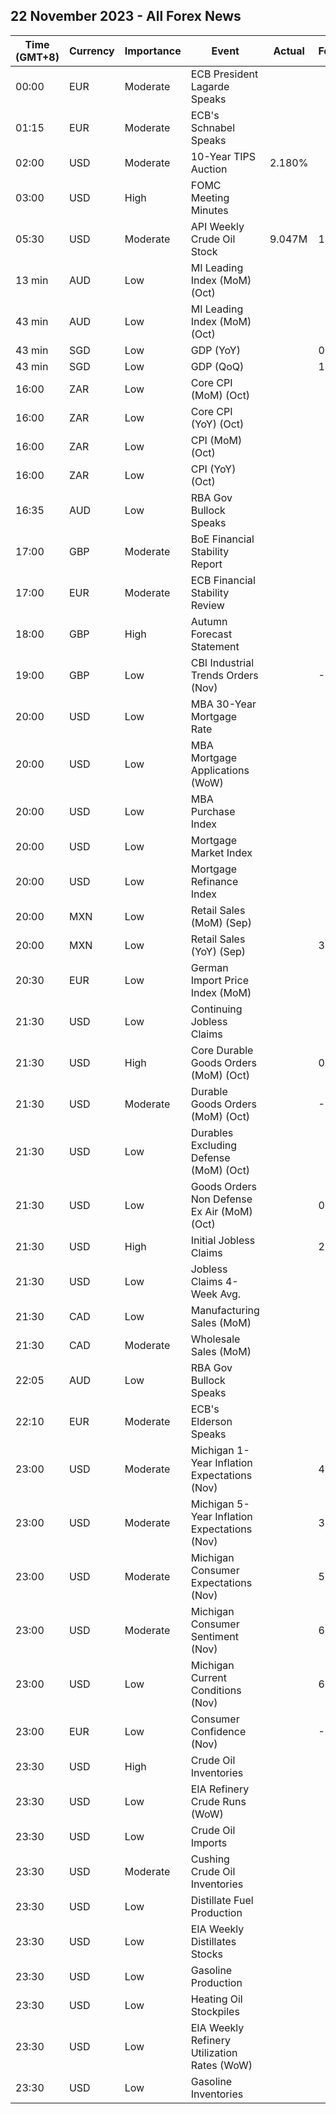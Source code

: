 ## 22 November 2023 - All Forex News

| Time (GMT+8) | Currency | Importance | Event | Actual | Forecast | Previous |
|------|----------|------------|-------|--------|----------|----------|
| 00:00 | EUR | Moderate | ECB President Lagarde Speaks |  |  |  |
| 01:15 | EUR | Moderate | ECB's Schnabel Speaks |  |  |  |
| 02:00 | USD | Moderate | 10-Year TIPS Auction | 2.180% |  | 2.094% |
| 03:00 | USD | High | FOMC Meeting Minutes |  |  |  |
| 05:30 | USD | Moderate | API Weekly Crude Oil Stock | 9.047M | 1.467M | 1.335M |
| 13 min | AUD | Low | MI Leading Index (MoM) (Oct) |  |  | 0.1% |
| 43 min | AUD | Low | MI Leading Index (MoM) (Oct) |  |  | 0.1% |
| 43 min | SGD | Low | GDP (YoY) |  | 0.7% | 0.5% |
| 43 min | SGD | Low | GDP (QoQ) |  | 1.0% | 0.1% |
| 16:00 | ZAR | Low | Core CPI (MoM) (Oct) |  |  | 0.2% |
| 16:00 | ZAR | Low | Core CPI (YoY) (Oct) |  |  | 4.5% |
| 16:00 | ZAR | Low | CPI (MoM) (Oct) |  |  | 0.6% |
| 16:00 | ZAR | Low | CPI (YoY) (Oct) |  |  | 5.4% |
| 16:35 | AUD | Low | RBA Gov Bullock Speaks |  |  |  |
| 17:00 | GBP | Moderate | BoE Financial Stability Report |  |  |  |
| 17:00 | EUR | Moderate | ECB Financial Stability Review |  |  |  |
| 18:00 | GBP | High | Autumn Forecast Statement |  |  |  |
| 19:00 | GBP | Low | CBI Industrial Trends Orders (Nov) |  | -25 | -26 |
| 20:00 | USD | Low | MBA 30-Year Mortgage Rate |  |  | 7.61% |
| 20:00 | USD | Low | MBA Mortgage Applications (WoW) |  |  | 2.8% |
| 20:00 | USD | Low | MBA Purchase Index |  |  | 133.2 |
| 20:00 | USD | Low | Mortgage Market Index |  |  | 170.5 |
| 20:00 | USD | Low | Mortgage Refinance Index |  |  | 354.3 |
| 20:00 | MXN | Low | Retail Sales (MoM) (Sep) |  |  | -0.4% |
| 20:00 | MXN | Low | Retail Sales (YoY) (Sep) |  | 3.6% | 3.2% |
| 20:30 | EUR | Low | German Import Price Index (MoM) |  |  | 1.6% |
| 21:30 | USD | Low | Continuing Jobless Claims |  |  | 1,865K |
| 21:30 | USD | High | Core Durable Goods Orders (MoM) (Oct) |  | 0.1% | 0.5% |
| 21:30 | USD | Moderate | Durable Goods Orders (MoM) (Oct) |  | -3.2% | 4.7% |
| 21:30 | USD | Low | Durables Excluding Defense (MoM) (Oct) |  |  | 5.7% |
| 21:30 | USD | Low | Goods Orders Non Defense Ex Air (MoM) (Oct) |  | 0.1% | 0.6% |
| 21:30 | USD | High | Initial Jobless Claims |  | 225K | 231K |
| 21:30 | USD | Low | Jobless Claims 4-Week Avg. |  |  | 220.25K |
| 21:30 | CAD | Low | Manufacturing Sales (MoM) |  |  | 0.4% |
| 21:30 | CAD | Moderate | Wholesale Sales (MoM) |  |  | 0.4% |
| 22:05 | AUD | Low | RBA Gov Bullock Speaks |  |  |  |
| 22:10 | EUR | Moderate | ECB's Elderson Speaks |  |  |  |
| 23:00 | USD | Moderate | Michigan 1-Year Inflation Expectations (Nov) |  | 4.4% | 4.2% |
| 23:00 | USD | Moderate | Michigan 5-Year Inflation Expectations (Nov) |  | 3.2% | 3.0% |
| 23:00 | USD | Moderate | Michigan Consumer Expectations (Nov) |  | 56.9 | 59.3 |
| 23:00 | USD | Moderate | Michigan Consumer Sentiment (Nov) |  | 60.4 | 63.8 |
| 23:00 | USD | Low | Michigan Current Conditions (Nov) |  | 65.7 | 65.7 |
| 23:00 | EUR | Low | Consumer Confidence (Nov) |  | -17.6 | -17.9 |
| 23:30 | USD | High | Crude Oil Inventories |  |  | 3.592M |
| 23:30 | USD | Low | EIA Refinery Crude Runs (WoW) |  |  | 0.164M |
| 23:30 | USD | Low | Crude Oil Imports |  |  | -0.385M |
| 23:30 | USD | Moderate | Cushing Crude Oil Inventories |  |  | 1.925M |
| 23:30 | USD | Low | Distillate Fuel Production |  |  | 0.053M |
| 23:30 | USD | Low | EIA Weekly Distillates Stocks |  |  | -1.422M |
| 23:30 | USD | Low | Gasoline Production |  |  | -0.813M |
| 23:30 | USD | Low | Heating Oil Stockpiles |  |  | -0.148M |
| 23:30 | USD | Low | EIA Weekly Refinery Utilization Rates (WoW) |  |  | 0.9% |
| 23:30 | USD | Low | Gasoline Inventories |  |  | -1.540M |
